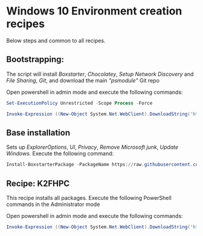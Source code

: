 # Windows 10 Environment creation recipes
Below steps and common to all recipes.

## Bootstrapping:
The script will install _Boxstarter_, _Chocolatey_, _Setup Network Discovery_ and _File Sharing_, _Git_, and download the main _"psmodule"_ Git repo

Open powershell in admin mode and execute the following commands:
   ```powershell
   Set-ExecutionPolicy Unrestricted -Scope Process -Force

   Invoke-Expression ((New-Object System.Net.WebClient).DownloadString('https://raw.githubusercontent.com/aamitabhinfra/psmodules/master/scripts/windows10-infra/tasks/bootstrap.ps1'))
   ```

## Base installation
Sets up _ExplorerOptions_, _UI_, _Privacy_, _Remove Microsoft junk_, _Update Windows_.
   Execute the following command:
   ```powershell
   Install-BoxstarterPackage -PackageName https://raw.githubusercontent.com/aamitabhinfra/psmodules/master/scripts/windows10-infra/tasks/Install-Base.txt
   ```

## Recipe: K2FHPC
This recipe installs all packages.  Execute the following PowerShell commands in the Administrator mode

Open powershell in admin mode and execute the following commands:
   ```powershell
   Invoke-Expression ((New-Object System.Net.WebClient).DownloadString('https://raw.githubusercontent.com/aamitabhinfra/psmodules/master/scripts/windows10-infra/recipes/recipe-k2fhpc.ps1'))
   ```
